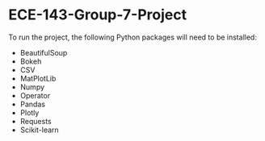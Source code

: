 # ECE-143-Group-7-Project

To run the project, the following Python packages will need to be installed:
* BeautifulSoup
* Bokeh
* CSV
* MatPlotLib
* Numpy
* Operator
* Pandas
* Plotly
* Requests
* Scikit-learn
